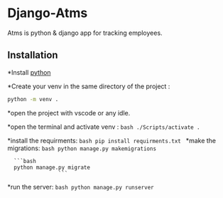 # Django-Atms
 Atms is python & django app for tracking employees.
 
 ## Installation
   *Install [python](https://www.python.org/downloads/release/python-391/)
 
 
   *Create your venv in the same directory of the project : 
 ```bash
python -m venv .
```

   *open the project with vscode or any idle.
   
   
   *open the terminal and activate venv :
     ```bash
     ./Scripts/activate .
                    ```
                    
   *install the requirments:
     ```bash
      pip install requirments.txt
                    ```
   *make the migrations:
      ```bash
      python manage.py makemigrations
                    ```
                    
      ```bash
      python manage.py migrate
                    ```
   *run the server:
       ```bash
      python manage.py runserver
                    ```
     

 
